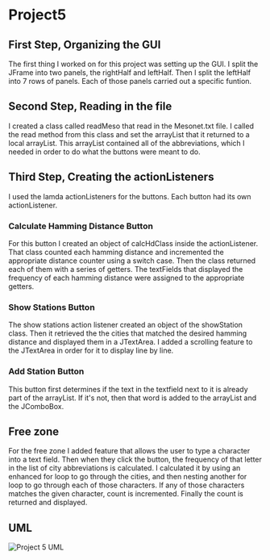 # Project5

## First Step, Organizing the GUI
The first thing I worked on for this project was setting up the GUI. I split the JFrame into two panels, the rightHalf and leftHalf. Then I split the leftHalf into 7 rows of panels. Each of those panels carried out a specific funtion.

## Second Step, Reading in the file
I created a class called readMeso that read in the Mesonet.txt file. I called the read method from this class and set the arrayList that it returned to a local arrayList. This arrayList contained all of the abbreviations, which I needed in order to do what the buttons were meant to do.

## Third Step, Creating the actionListeners
I used the lamda actionListeners for the buttons. Each button had its own actionListener.

### Calculate Hamming Distance Button
For this button I created an object of calcHdClass inside the actionListener. That class counted each hamming distance and incremented the appropriate distance counter using a switch case. Then the class returned each of them with a series of getters. The textFields that displayed the frequency of each hamming distance were assigned to the appropriate getters.

### Show Stations Button
The show stations action listener created an object of the showStation class. Then it retrieved the the cities that matched the desired hamming distance and displayed them in a JTextArea. I added a scrolling feature to the JTextArea in order for it to display line by line.

### Add Station Button
This button first determines if the text in the textfield next to it is already part of the arrayList. If it's not, then that word is added to the arrayList and the JComboBox.

## Free zone
For the free zone I added feature that allows the user to type a character into a text field. Then when they click the button, the frequency of that letter in the list of city abbreviations is calculated. I calculated it by using an enhanced for loop to go through the cities, and then nesting another for loop to go through each of those characters. If any of those characters matches the given character, count is incremented. Finally the count is returned and displayed.

## UML 
![Project 5 UML](https://user-images.githubusercontent.com/47228130/57079944-10e88680-6cb7-11e9-89ca-e316d87ea126.png)
